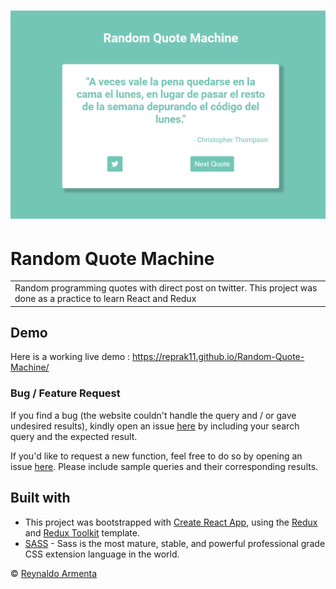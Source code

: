 # ![Random-Quote-MAchine](https://github.com/Reprak11/Portafolio-Reprak11/blob/master/css/images/random-quote.PNG)
# Random Quote Machine
<table>
<tr>
<td>
  Random programming quotes with direct post on twitter. This project was done as a practice to learn React and Redux 
</td>
</tr>
</table>


## Demo
Here is a working live demo :  https://reprak11.github.io/Random-Quote-Machine/ 

### Bug / Feature Request

If you find a bug (the website couldn't handle the query and / or gave undesired results), kindly open an issue [here](https://github.com/Reprak11/Random-Quote-Machine/issues/new) by including your search query and the expected result.

If you'd like to request a new function, feel free to do so by opening an issue [here](https://github.com/Reprak11/Random-Quote-Machine/issues/new). Please include sample queries and their corresponding results.


## Built with 

- This project was bootstrapped with [Create React App](https://github.com/facebook/create-react-app), using the [Redux](https://redux.js.org/) and [Redux Toolkit](https://redux-toolkit.js.org/) template.
- [SASS](https://sass-lang.com/) - Sass is the most mature, stable, and powerful professional grade CSS extension language in the world.

© [Reynaldo Armenta ](https://github.com/Reprak11)
